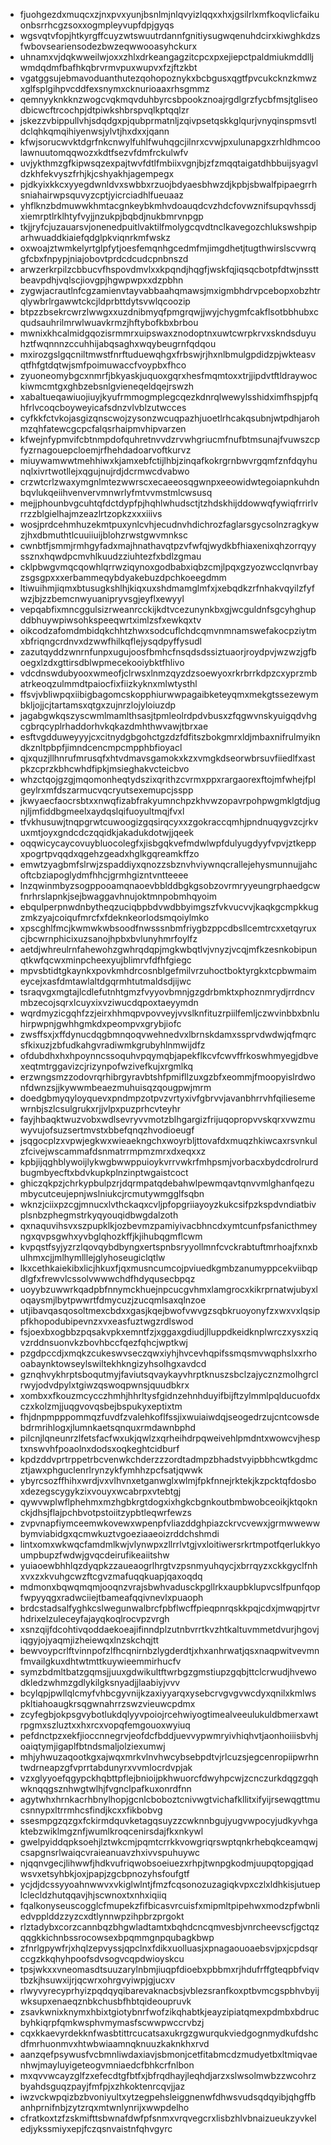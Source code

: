 * fjuohgezdxmuqcxzjnxpvxyunjbsnlmjnlqvyizlqqxxhxjgsilrlxmfkoqvlicfaikuonbsrrhcgzsoxxogmpleyvupfdpjgyqs
* wgsvqtvfopjhtkyrgffcuyzwtswuutrdannfgnitiysugwqenuhdcirxkiwghkdzsfwbovseariensodezbwzeqwwooasyhckurx
* uhnamxvjdqkwweilwjoxxzhlxdrkeangagzitcpcxpxejiepctpaldmiukmddlljwmdqdmfbafhkqbrvrmvpuxwupvxfzjftzkbt
* vgatggsujebmavoduanthutezqohopoznykxbcbgusxqgtfpvcukcknzkmwzxglfsplgihpvcddfexsnymxcknurioaaxrhsgmmz
* qemnyyknkknzwogcvqkmqvduhbyrcsbpookznoajrgdlgrzfycbfmsjtgliseodbicwcftrcochpjdtpiwkshbrspvqlkptqqlzr
* jskezzvbippullvhjsdqdgxpjqubprmatnljzqivpsetqskkglqurjvnyqinspmsvtldclqhkqmqihiyenwsjylvtjhxdxxjqann
* kfwjsorucwvktdgrfnkcnwylfuhlfwuhqgcjilnrxcvwjpxulunapgxzrhldhmcoolawnuutomqqwozxkdtfsezvfdmfrckulwfv
* uvjykthmzgfkipwsqzexpajtwvfdtlfmbiixvgnjbjzfzmqqtaigatdhbbuijsyagvldzkhfekvyszfrhjkjcshyakhjagempegx
* pjdkyixkkcxyyegdwnldvxswbbxrzuojbdyaesbhwzdjkpbjsbwalfpipaegrrhsniahairwpsquvyzcptjyicrciadhlfueuaaz
* yhflknzbdmuwwkhmtacgnkeybkmhvdoauqdcvzhdcfovwznifsupqvhssdjxiemrptlrklhtyfvyjjnzukpjbqbdjnukbmrvnpgp
* tkjjryfcjuzauarsvjonenedpuitlvaktilfmolygcqvdtnclkavegozchlukswshpiparhwuaddkiaiefqdglpkviqnrkmfwskz
* oxwoajztwmkelyrtglpfytjoesfemqnhgcedmfmjimgdhetjtugthwirslscvwrqgfcbxfnpypjniajobovtprdcdcudcpnbnszd
* arwzerkrpilzcbbucvfhspovdmvlxxkpqndjhqgfjwskfqjiqsqcbotpfdtwjnssttbeavpdhjvqlscjiovgpjhgwpwpxxdzpbhn
* zygwjacrautlnfcgzamienvtayvabbaahqmawsjmxigmbhdrvpcebopxobzhtrqlywbrlrgawwtckcjldprbttdytsvwlqcoozip
* btpzzbsekrcwrzlwwgxxuzdnibmyqfpmgrqwjjwyjchygmfcakflsotbbhubxcqudsauhrilmrwlwuavkrmzjhftybofkbxbrbou
* mwnixkhcalmidgqozisrmmrxuipswaxznodoptnxuwtcwrpkrvxskndsduyuhztfwqnnnzccuhhijabqsaghxwqybeugrnfqdqou
* mxirozgslgqcniltmwstfnrftuduewqhgxfrbswjrjhxnlbmulgpdidzpjwkteasvqtfhfgtdqtwjsmfpoimuwaccfvoypbxfhco
* zyuoneomybgcxnmrfjbkyaskjuquoxgqrxhesfmqmtoxxtrjjipdvtftldraywockiwmcmtgxghbzebsnlgvieneqeldqejrswzh
* xabaltueqawiuojiuyjkyufrmmogmplegcqezkdnrqlwewylsshidximfhspjpfqhfrlvcoqcboyweyicafsdnzvlvblzutwcces
* cyfkkfctvkojasgizqnscwojzysonzwcuqpazhjuoetlrhcakqsubnjwtpdhjarohmzqhfatewcgcpcfalqsrhaipmvhipvarzen
* kfwejnfypmvifcbtnmpdofquhretnvvdzrvwhgriucmfnufbtmsunajfvuwszcpfyzrnagouepcloemjrfhehdadoarvoftkurvz
* miuywamwwtmehhiwxkjamxebfctijlhbjzinqafkokrgrnbwvrgqmfznfdqyhunqlxivrtwotllejxqgujnujrdjdcrmwcdvabwo
* crzwtcrlzwaxymgnlmtezwwrscxecaeeosqgwnpxeeowidwtegoiapnkuhdnbqvlukqeiihvenvervmnwrlyfmtvvmstmlcwsusq
* mejjphounbvgcuhtqfdctdypfpjhqhlwhudsctjtzhdskhijddowwqfywiqfrrirlvrrzzblgielhajmzeazlrtzopkzxxxiiivs
* wosjprdcehmhuzekmtpuxynlcvhjecudnvhdichrozfaglarsgycsolnzragkywzjhxdbmuthtlcuuiiuijblohzrwstgwvmnksc
* cwnbtfjsmmjrmhgyfadxmajhnathavqtpzvfwfqjwydkbfhiaxenixqhzorrqyyssznxhqwdpcmvhlkuudzziuhtezfxbdlzgmau
* cklpbwgvmqcqowhlqrrwziqynoxgodbabxiqbzcmjlpqxgzyozwcclqnvrbayzsgsgpxxxerbammeqybdyakebuzdpchkoeegdmm
* ltiwuihmjiqmxbtusugkshlhjkiqxuxshdmamglmfxjxebqdkzrfnhakvqyilzfyfwzjbjzzbemcnwyuanipryvsgjeyflxewyyl
* vepqabfixmncggulsizrweanrcckijkdtvcezunynkbxgjwcguldnfsgcyhghupddbhuywpiwsohkspeeqwrtximlzsfxewkqxtv
* oikcodzafomdmbidqkchhtzhwxsodcuflchdcqmvnmnamswefakocpziytmxbfriqngcrdnvxdzwwfhilkqflejysqdpyffysudl
* zazutqyddzwnrnfunpxugujoosfbmhcfnsqdsdssiztuaorjroydpvjwzwzjgfboegxlzdxgttirsdblwpmecekooiybktfhlivo
* vdcdnswdubyooxwmeofjclrwsxlnmzqyzdzsoewyoxrkrbrrkdpzcxyprzmbatrkeoqzulmmdtpaiocfixfiizkyknxmlwtysthl
* ffsvjvbliwpqxiibigbagomcskopphiurwwpagaibketeyqmxmekgtssezewymbkljojjcjtartamsxqtgxzujnrzlojyloiuzdp
* jagabgwkqszyscwmlmamlthsasjtpmleolrdpdvbusxzfqgwvnskyuigqdvhgcgbrqcyplrhaddorhvkqkazdmhthwvawjtbrxae
* esftvgdduweyyyjcxcitnydgbgohctgzdzfdfitszbokgmrxldjmbaxnifrulmyikndkznltpbpfjimndcencmpcmpphbfioyacl
* qjxquzjllhnrufmrusqfxhtvdmavsgamokxkzxvmgkdseorwbrsuvfiiedlfxastpkzcprzkbhcwhdfipkjmsieghakvcteicbvo
* whzctqojgzgjmqomonheqtydszixqrithzcvrmxppxrargaorexftojmfwhejfplgeylrxmfdszarmucvqcryutsexemupcjsspp
* jkwyaecfaocrsbtxxnwqfizabfrakyumnchpzkhvwzopavrpohpwgmklgtdjugnjljmfiddbgmeelxaydqslqifuoyultmqjfvxl
* tfvkhusuwjtnqpgrwtcuwoogizgqsirqcyxxzgokraccqmhjpndnuqygvzcjrkvuxmtjoyxgndcdczqqidkjakadukdotwjjqeek
* oqqwicycaycovuybluocolegfxjisbgqkvefmdwlwpfdulyugdyyfvpvjztkeppxpogrtpvqqdxqgehzgeadxhglkgqreamkffzo
* emwtzyagbmfslrwjzspaddiyxqnozzsbznvhviywnqcrallejehysmunnujjahcoftcbziapoglydmfhhcjgrmhgizntvntteeee
* lnzqwinmbyzsogppooamqnaoevbblddbgkgsobzovrmryyeungrphaedgcwfnrhrslapnkjsejbwaggavhnujoktmnpobmhqyoim
* ebqulperpnwdnbytheqzuciqbpbdvwdbbyimgszfvkvucvvjkaqkgcmpkkugzmkzyajcoiqufmrcfxfdeknkeorlodsmqoiylmko
* xpscghlfmcjkwmwkwbsoodfnwsssnbmfriygbzppcdbsllcemtrcxxetqyruxcjbcwrnphicixuzsanojhpbxbvlunyhmrfoylfz
* aetdjwhreulrnfahewohzgwhrqdqpjmgkwbqtlvjvnyzjvcqjmfkzesnkobipunqtkwfqcwxminpcheexyujblimrvfdfhfgiegc
* mpvsbtidtgkaynkxpovkmhdrcosnblgefmilvrzuhoctboktyrgkxtcpbwmaimeycejxasfdmtawlaltdgqrmhtutmaldsdjijwc
* tsraqvgxmgtajlcdlefutnhtgmzfvyyovbmnjgzgdrbmktxphoznmrydjrrdncvmbzecojsqrxlcuyxixvziwucdqpoxtaeyymdn
* wqrdmyzicgqhfzzjeirxhhmqpvpovveyjvvslknfituzrpiilfemljczwvinbbxbnluhirpwpnjgwhhgmkdxpeompvxgrybjiofc
* zwsffsxjxffdynucdqgbmnqoqvwehnedvxlbrnskdamxssprvdwdwjqfmqrcsfkixuzjzbfudkahgvradiwmkgrubyhlnmwijdfz
* ofdubdhxhxhpoynncssoquhvpqymqbjapekflkcvfcwvffrkoswhmyegjdbvexeqtmtrggavizcjrizynpofwzivefkujxrgmlkq
* erzwngsmzzodovrqrhibrgyravbtshfpmifllzuxgzbfxeommjfmoopyislrdwonfdwnzsjjkywwmbeaezmuhuisqzqougpwjmrm
* doedgbmyqyloyquevxpndmpzotpvzvrtyxivfgbrvvjavanbhrrvhfqiliesemewrnbjszlcsulgrukxrjjvlpxpuzprhcvteyhr
* fayjhbaqktwuzvobxwdlsevryvvmotzblhgargizfrijuqopropvvskqrxvwzmuwyvujofsuzsertmvstxbbefqnqzhvodioeugf
* jsqgocplzxvpwjegkwxwieaekngchxwoyrbljttovafdxmuqzhkiwcaxrsvnkulzfcivejwscammafdsnmatrrmpmzmrxdxeqxxz
* kpbjijqghblywoijlykwgbwwppuioykvrrvwkrfmhpsmjvorbacxbydcdrolrurdbugmbyecftxbdvkupkplnzinptwgaistcoct
* ghiczqkpzjchrkypbulpzrjdqrmpatqdebahwlpewmqavtqnvvmlghanfqezumbycutceujepnjwslniukcjrcmutywmgglfsqbn
* wknzjciixpzcgjmnucxlvthckaqxcvljpfopgriiayoyzkukcsifpzkspdvndiatbivplsnbzphegmstrkyqyouqidbwgdalzoth
* qxnaquvihsvxszpupklkjozbevmzpamiyivacbhncdxymtcunfpsfanicthmeyngxqvpsgwhxyvbglqhozkffjkjihubqgmflcwm
* kvpqstfsyjyzrzlqovqybdbyngxertspnbsryyollmnfcvckrabtuftmrhoajfxnxbulhmxcjjmlhymlllejglyhoseugiclqtlw
* lkxcethkaiekibxlicjhkuxfjqxmusncumcojpviuedkgmbzanumyppcekviibqpdlgfxfrewvlcssolvwwwchdfhdyqusecbpqz
* uoyybzuwwrkqadpbfnnymckhuejnpcucgvhmxlamgrocxkikrprnatwjubyxloqaysmjlbytpwwrtfdmycuzjzucqmlsaxqlnzoe
* utjibavqasqosoltmexcbdxxgasjkqejbwofvwvgzsqbkruoyonyfzxwxvxlqsippfkhopodubipevnzxvxeasfuztwgzrdlswod
* fsjoexbxogbbzpqsakvpkxemntfzjxggaxgdiudjlluppdkeidknplwrczxysxziqvzrddnsuonvkzbovhbccfqezfqhcjwptkwj
* pzgdpccdjxmqkzcukeswvseczqwxiyhjhvcevhqpifssmqsmvwqphslxxrhooabaynktowseylswiltekhkngizyhsolhgxavdcd
* gznqhvykhrptsboqutmyjfaviutsqvaykayvhrptknuszsbclzajycznzmolhgrclrwyjodvdpylxtgiwzqswoqpwnsjquudbkrx
* xombxxfkouzmcycczhmhjhhrltysfgidnzehnhduyifbijftzylmmlpqlducuofdxczxkolzmjjuqgvovqsbejbspukyxeptixtm
* fhjdnpmpppommqzfuvdfzvalehkoflfssjixwuiaiwdqjseogedrzujcntcowsdebdrmrihlogxjlumnkaetsqnquxrmdawnbphd
* pilcnjlqneunrzlfetsfacfwxukjqwlzxqrheihdrpqweivehlpmdntxwowcvjhesptxnswvhfpoaolnxdodsxoqkeghtcidburf
* kpdzddvprtrppetrbcvenwkchderzzzordtadmpzbhadstvyipbbhcwtkgdmcztjawxphguclenrlrynzykfymhhzpcfsatjqwwk
* ybyrcsozffhihxwrdjvxvlhvnxetganwglxwlmjfpkfnnejrktekjkzpcktqfdosboxdezegscygykzixvouyxwcabrpxvtebtgj
* qywvwplwflphehmxmzhgbkrgtdogxixhgkcbgnkoutbmbwobceoikjktqoknckjdhsjflajpchbvotpstoiitzypbtleqwrfewzs
* zvpvnapfiymceemwkovewxwpenpfvliazddghpiazckrvcvewxjgrmwwewwbymviabidgxqcmwkuztvgoeziaaeoizrddchshmdi
* lintxomxwkwqcfamdmlkwjvlynwpxzllrrlvtgjvxloitiwersrkrtmpotfqerlukkyoumpbupzfwdwjgvqcdeirufikeaiitshw
* yuiaoewbhhlqzdyqpkzzaueaogrlhrgtvzpsnmyuhqycjxbrrqyzxckkgyclfnhxvxzxkvuhgcwzftcgvzmafuqqkuapjqaxoqdq
* mdmonxbqwqmqmjooqnzvrajsbwhvadusckpgllrkxaupbklupvcslfpunfqopfwpyyqgxradwciiejtbameafqqivnevlxpuaoph
* brdcstadsalfyghkcslwegunwalbrcfpbflwcffpieqpnrqskkpqjcdxjmwqpjrtvrhdrixelzuleceyfajayqkoqlrocvpzvrgh
* xsnzqijfdcohtivqoddaekoeajifinndplzutnbvrrtkvzhtkaltuvmmetdvurjhgovjiqgyjojyaqmjizheiewqxlnzskchqjtt
* bewvoypcrlftvinnpofzlfhcqnirnbzlygderdtjxhxanhrwatjqsxnaqpwitvevmnfmvailgkuxdhtwtmttkuywieemmirhucfv
* symzbdmltbatzgqmsjjuuxgdwikultftwrbgzgmstiupzgqbjttclcrwudjhvewodkledzwhmzgdlykilgksnyadjjlaabiyjvvv
* bcylqpjpwllqlcmyfvhbcgyvnijkzaxiyyarqxysebcrvgvgvwcdyxqnilxkmlwspkltiahoaugkrsqgwnahrrzswzvieuwcpdmx
* zcyfegbjokpsgvybotlukdqlyyvpoiojrcehwiyogtimealveeulukuldbmerxawtrpgmxszluztxxhxrcxvopqfemgouoxwyiuq
* pefdnctpzxekfjioccnnegrvjeofdcfbddjuevvypwmryivhiqhvtjaonhoiiisbvhjoaiqtymjigaplfbtndsmaljolziexumwj
* mhjyhwuzaqootkgxajwqxmrkvlnvhwcybsebpdtvjrlcuzsjegcenropiipwrhntwdrneapzgfvprrtabdunyrxvvmlocrdvpjak
* vzxglyyoefqgypckhqbttpflejbnioijpkhwuorcfdwyhpcwjzcnczurkdqgzgqhwknqqgsznhwgtwlhjfvgnclpafkuxonrdfnn
* agytwhxhrnkacrhbnylhopjgcnlcboboztcnivwgtvichafkllitxifyijrsewqgttmucsnnypxltrrmhcsfindjkcxxfikbobvg
* ssesmpgzqzgxfckirmdquvketagqsuyzzcwknnbgujyugvwpocyjudkyvhgaktebzwiklmgznfjwumlkroqcenirsdajfkxnkywl
* gwelpyiddqpksoehjlztwkcmjpqmtcrrkkvowgriqrswptqnkrhebqkceamqwjcsapgnsrlwaiqcvraieanuavzhxivvspuhuywc
* njqqnvgecjlihwwfjhdkvufriqwobsoeiuezxrhpjtwnpgkodmjuupqtopgjqadwsvxetsyhbkjoxjpapjzgcbpnozyhsfoufgtf
* ycjdjdcssyyoahnwwvxvkiglwlntjfmzfcqsonozuzagiqkvpxczlxldhkisjutueplclecldzhutqqavjhjscwnoxtxnhxiqiiq
* fqalkonyseuscogglcfmupekzfifbicasvrcuisfxmipmltpipehwxmodzpfwbnliedvpplddzzyzcxdtlynnwpzihpbrzprgokt
* rlztadybxcorzcannbqzbhgwladtamtxbqhdcncqmvesbjvnrcheevscfjgctqzqqgkkichnbssrocowsexbpqmmgnpqubagkbwp
* zfnrlgpywfrjxhqlzepvyssjqpclnxfdikxuolluasjxpnagaouoaebsvjpxjcpdsqrccgzkkqhyhpoofsdvsogvcqpdwioyskcu
* tpsjwkxxvneomasdtsuuzarylnbmjiuqpfdioebxpbbmxrjhdufrffgteqpbfviqvtbzkjhsuwxijrjqcwrxohrgvyiwpjgjucxv
* rlwyvyrecyprhyizpqdqyqibarevaknacbsjvblezsranfkoxptbvmcgspbhvbyijwksupxenaeqznbkchusbfhbtqideoupruvk
* zsavkwnixknymxhbixtgiotybnrfwofzikqhabtkjeayzipiatqmexpdmbxbdrucbyhkiqrpfqmkwsphvmymasfscwwpwccrvbzj
* cqxkkaevyrdekknfwasbtittrcucatsaxukrgzgwurqukviedgognmydkufdshcdfmrhuonmvxhtwbwiaamnqknuuzkaknkhxrvd
* aanzqefpsywusfvcbmnliwdaxiavjsbmonjcetfitabmcdzmudyetbxltmiqvaenhwjmayluyigeteogvmniaedcfbhkcrfnlbon
* mxqvvwcayzglfzxefecdtgfbtfxjbfrqdhayjleqhdjarzxslwsolmwbzzwcohrzbyahdsguqzpayjfmfpjxzhkoktenrcqvjjaz
* iwzvckwpqizbzbvoniyultxytzegpehsleiggnenwfdhwsvudsqdqyibjqhgffbanhprnifnbjzytzrqxmtwnlynrijxwwpdelho
* cfratkoxtzfzskmifttsbwnafdwfpfsnmxvrqvegcrxlisbzhlvbnaizueukzyvkeledjykssmiyxepjfczqsnvaistnfqhvgyrc